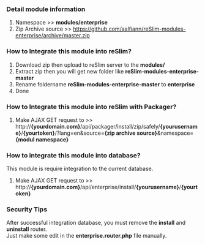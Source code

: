 ### Detail module information

1. Namespace >> **modules/enterprise**
2. Zip Archive source >> 
    https://github.com/aalfiann/reSlim-modules-enterprise/archive/master.zip

### How to Integrate this module into reSlim?

1. Download zip then upload to reSlim server to the **modules/**
2. Extract zip then you will get new folder like **reSlim-modules-enterprise-master**
3. Rename foldername **reSlim-modules-enterprise-master** to **enterprise**
4. Done

### How to Integrate this module into reSlim with Packager?

1. Make AJAX GET request to >>
    http://**{yourdomain.com}**/api/packager/install/zip/safely/**{yourusername}**/**{yourtoken}**/?lang=en&source=**{zip archive source}**&namespace=**{modul namespace}**

### How to integrate this module into database?
This module is require integration to the current database.

1. Make AJAX GET request to >>
    http://**{yourdomain.com}**/api/enterprise/install/**{yourusername}**/**{yourtoken}**

### Security Tips
After successful integration database, you must remove the **install** and **uninstall** router.  
Just make some edit in the **enterprise.router.php** file manually.